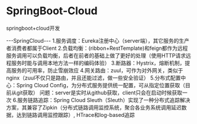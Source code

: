 # SpringBoot-Cloud
springboot+cloud开发

---SpringCloud---
1.服务调度：Eureka注册中心（server端），其它服务的生产者消费者都属于Client
2.负载均衡：(ribbon+RestTemplate)和feign都作为远程服务调用可以负载均衡，后者在前者的基础上做了更好的处理（使用HTTP请求远程服务时能与调用本地方法一样的编码体验）
3.断路器：Hystrix，熔断机制，提高服务的可用率，防止雪崩效应
4.网关路由：zuul，可作为对外网关，类似于nginx（zuul不仅只是路由，并且还能过滤，做一些安全验证）
5.分布式配置中心：Spring Cloud Config，为分布式服务提供统一配置，可从指定位置获取（目前从git获取）
问题：server是实时从github获取，client只会在启动时候获取一次
6.服务链路追踪：Spring Cloud Sleuth（Sleuth）实现了一种分布式追踪解决方案，其兼容了Zipkin（分布式链路调用监控系统，聚合各业务系统调用延迟数据，达到链路调用监控跟踪）, HTrace和log-based追踪
